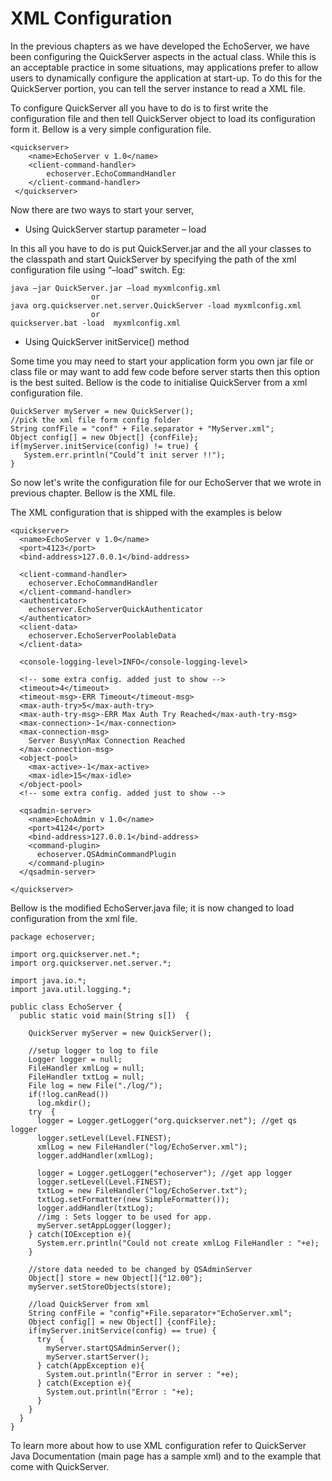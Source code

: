 # XML Configuration #

In the previous chapters as we have developed the EchoServer, we have been configuring the QuickServer aspects in the actual class.  While this is an acceptable practice in some situations, may applications prefer to allow users to dynamically configure the application at start-up.  To do this for the QuickServer portion, you can tell the server instance to read a XML file.

To configure QuickServer all you have to do is to first write the configuration file and then tell QuickServer object to load its configuration form it. Bellow is a very simple configuration file.

```
<quickserver>
	<name>EchoServer v 1.0</name>
	<client-command-handler>
		echoserver.EchoCommandHandler
	</client-command-handler>
 </quickserver>
```

Now there are two ways to start your server,

  * Using QuickServer startup parameter – load

In this all you have to do is put QuickServer.jar and the all your classes to the classpath and start QuickServer by specifying the path of the xml configuration file using “–load” switch. Eg:

```
java –jar QuickServer.jar –load myxmlconfig.xml
                  or
java org.quickserver.net.server.QuickServer -load myxmlconfig.xml
                  or
quickserver.bat -load  myxmlconfig.xml
```

  * Using QuickServer initService() method

Some time you may need to start your application form you own jar file or class file or may want to add few code before server starts then this option is the best suited. Bellow is the code to initialise QuickServer from a xml configuration file.

```
QuickServer myServer = new QuickServer();
//pick the xml file form config folder
String confFile = "conf" + File.separator + "MyServer.xml";
Object config[] = new Object[] {confFile};
if(myServer.initService(config) != true) { 
   System.err.println("Could’t init server !!");
}
```

So now let's write the configuration file for our EchoServer that we wrote in previous chapter. Bellow is the XML file.

The XML configuration that is shipped with the examples is below
```
<quickserver>
  <name>EchoServer v 1.0</name>
  <port>4123</port>
  <bind-address>127.0.0.1</bind-address>
  
  <client-command-handler>
    echoserver.EchoCommandHandler
  </client-command-handler>
  <authenticator>
    echoserver.EchoServerQuickAuthenticator
  </authenticator>
  <client-data>
    echoserver.EchoServerPoolableData
  </client-data>
  
  <console-logging-level>INFO</console-logging-level>

  <!-- some extra config. added just to show -->
  <timeout>4</timeout>
  <timeout-msg>-ERR Timeout</timeout-msg>
  <max-auth-try>5</max-auth-try>
  <max-auth-try-msg>-ERR Max Auth Try Reached</max-auth-try-msg>
  <max-connection>-1</max-connection>
  <max-connection-msg>
    Server Busy\nMax Connection Reached
  </max-connection-msg>
  <object-pool>
    <max-active>-1</max-active>
    <max-idle>15</max-idle>
  </object-pool>
  <!-- some extra config. added just to show -->

  <qsadmin-server>
    <name>EchoAdmin v 1.0</name>
    <port>4124</port>
    <bind-address>127.0.0.1</bind-address>
    <command-plugin>
      echoserver.QSAdminCommandPlugin
    </command-plugin>
  </qsadmin-server>

</quickserver> 
```

Bellow is the modified EchoServer.java file; it is now changed to load configuration from the xml file.

```
package echoserver;

import org.quickserver.net.*;
import org.quickserver.net.server.*;

import java.io.*;
import java.util.logging.*;

public class EchoServer {
  public static void main(String s[])  {
    
    QuickServer myServer = new QuickServer();
    
    //setup logger to log to file
    Logger logger = null;
    FileHandler xmlLog = null;
    FileHandler txtLog = null;
    File log = new File("./log/");
    if(!log.canRead())
      log.mkdir();
    try  {
      logger = Logger.getLogger("org.quickserver.net"); //get qs logger
      logger.setLevel(Level.FINEST);
      xmlLog = new FileHandler("log/EchoServer.xml");
      logger.addHandler(xmlLog);

      logger = Logger.getLogger("echoserver"); //get app logger
      logger.setLevel(Level.FINEST);
      txtLog = new FileHandler("log/EchoServer.txt");
      txtLog.setFormatter(new SimpleFormatter());
      logger.addHandler(txtLog);
      //img : Sets logger to be used for app.
      myServer.setAppLogger(logger); 
    } catch(IOException e){
      System.err.println("Could not create xmlLog FileHandler : "+e);
    }

    //store data needed to be changed by QSAdminServer
    Object[] store = new Object[]{"12.00"};
    myServer.setStoreObjects(store);

    //load QuickServer from xml
    String confFile = "config"+File.separator+"EchoServer.xml";
    Object config[] = new Object[] {confFile};
    if(myServer.initService(config) == true) {
      try  {
        myServer.startQSAdminServer();
        myServer.startServer();
      } catch(AppException e){
        System.out.println("Error in server : "+e);
      } catch(Exception e){
        System.out.println("Error : "+e);
      }
    }
  }
}
```

To learn more about how to use XML configuration refer to QuickServer Java Documentation (main page has a sample xml) and to the example that come with QuickServer.